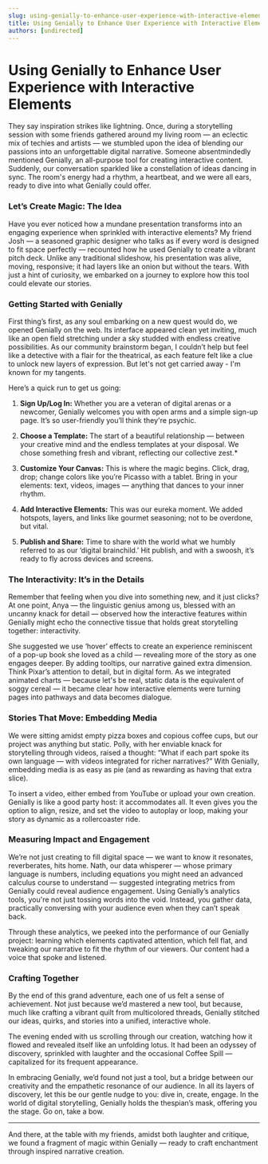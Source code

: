 ```yaml
---
slug: using-genially-to-enhance-user-experience-with-interactive-elements
title: Using Genially to Enhance User Experience with Interactive Elements
authors: [undirected]
---
```



# Using Genially to Enhance User Experience with Interactive Elements

They say inspiration strikes like lightning. Once, during a storytelling session with some friends gathered around my living room — an eclectic mix of techies and artists — we stumbled upon the idea of blending our passions into an unforgettable digital narrative. Someone absentmindedly mentioned Genially, an all-purpose tool for creating interactive content. Suddenly, our conversation sparkled like a constellation of ideas dancing in sync. The room's energy had a rhythm, a heartbeat, and we were all ears, ready to dive into what Genially could offer.

### Let’s Create Magic: The Idea

Have you ever noticed how a mundane presentation transforms into an engaging experience when sprinkled with interactive elements? My friend Josh — a seasoned graphic designer who talks as if every word is designed to fit space perfectly — recounted how he used Genially to create a vibrant pitch deck. Unlike any traditional slideshow, his presentation was alive, moving, responsive; it had layers like an onion but without the tears. With just a hint of curiosity, we embarked on a journey to explore how this tool could elevate our stories.

### Getting Started with Genially

First thing’s first, as any soul embarking on a new quest would do, we opened Genially on the web. Its interface appeared clean yet inviting, much like an open field stretching under a sky studded with endless creative possibilities. As our community brainstorm began, I couldn’t help but feel like a detective with a flair for the theatrical, as each feature felt like a clue to unlock new layers of expression. But let's not get carried away - I'm known for my tangents.

Here’s a quick run to get us going:

1. **Sign Up/Log In:** Whether you are a veteran of digital arenas or a newcomer, Genially welcomes you with open arms and a simple sign-up page. It’s so user-friendly you’ll think they're psychic.

2. **Choose a Template:** The start of a beautiful relationship — between your creative mind and the endless templates at your disposal. We chose something fresh and vibrant, reflecting our collective zest.*

3. **Customize Your Canvas:** This is where the magic begins. Click, drag, drop; change colors like you’re Picasso with a tablet. Bring in your elements: text, videos, images — anything that dances to your inner rhythm.

4. **Add Interactive Elements:** This was our eureka moment. We added hotspots, layers, and links like gourmet seasoning; not to be overdone, but vital.

5. **Publish and Share:** Time to share with the world what we humbly referred to as our ‘digital brainchild.’ Hit publish, and with a swoosh, it’s ready to fly across devices and screens.

### The Interactivity: It’s in the Details

Remember that feeling when you dive into something new, and it just clicks? At one point, Anya — the linguistic genius among us, blessed with an uncanny knack for detail — observed how the interactive features within Genially might echo the connective tissue that holds great storytelling together: interactivity. 

She suggested we use ‘hover’ effects to create an experience reminiscent of a pop-up book she loved as a child — revealing more of the story as one engages deeper. By adding tooltips, our narrative gained extra dimension. Think Pixar’s attention to detail, but in digital form. As we integrated animated charts — because let's be real, static data is the equivalent of soggy cereal — it became clear how interactive elements were turning pages into pathways and data becomes dialogue.

### Stories That Move: Embedding Media

We were sitting amidst empty pizza boxes and copious coffee cups, but our project was anything but static. Polly, with her enviable knack for storytelling through videos, raised a thought: “What if each part spoke its own language — with videos integrated for richer narratives?” With Genially, embedding media is as easy as pie (and as rewarding as having that extra slice). 

To insert a video, either embed from YouTube or upload your own creation. Genially is like a good party host: it accommodates all. It even gives you the option to align, resize, and set the video to autoplay or loop, making your story as dynamic as a rollercoaster ride.

### Measuring Impact and Engagement

We’re not just creating to fill digital space — we want to know it resonates, reverberates, hits home. Nath, our data whisperer — whose primary language is numbers, including equations you might need an advanced calculus course to understand — suggested integrating metrics from Genially could reveal audience engagement. Using Genially’s analytics tools, you're not just tossing words into the void. Instead, you gather data, practically conversing with your audience even when they can’t speak back. 

Through these analytics, we peeked into the performance of our Genially project: learning which elements captivated attention, which fell flat, and tweaking our narrative to fit the rhythm of our viewers. Our content had a voice that spoke and listened.

### Crafting Together

By the end of this grand adventure, each one of us felt a sense of achievement. Not just because we’d mastered a new tool, but because, much like crafting a vibrant quilt from multicolored threads, Genially stitched our ideas, quirks, and stories into a unified, interactive whole.

The evening ended with us scrolling through our creation, watching how it flowed and revealed itself like an unfolding lotus. It had been an odyssey of discovery, sprinkled with laughter and the occasional Coffee Spill — capitalized for its frequent appearance.

In embracing Genially, we’d found not just a tool, but a bridge between our creativity and the empathetic resonance of our audience. In all its layers of discovery, let this be our gentle nudge to you: dive in, create, engage. In the world of digital storytelling, Genially holds the thespian’s mask, offering you the stage. Go on, take a bow. 

---

And there, at the table with my friends, amidst both laughter and critique, we found a fragment of magic within Genially — ready to craft enchantment through inspired narrative creation.